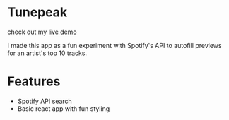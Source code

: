 # Tunepeak
check out my [live demo](tunepeak.site)

I made this app as a fun experiment with Spotify's API to autofill previews for an artist's top 10 tracks.

# Features
* Spotify API search
* Basic react app with fun styling
